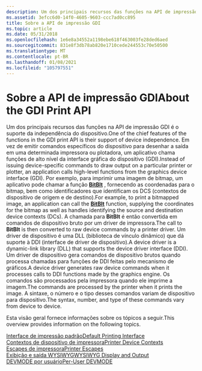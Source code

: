 ```yaml
---
description: Um dos principais recursos das funções na API de impressão GDI é o suporte da independência do dispositivo.
ms.assetid: 3efcc6d0-14f0-4605-9603-ccc7ad0cc895
title: Sobre a API de impressão GDI
ms.topic: article
ms.date: 05/31/2018
ms.openlocfilehash: 1e6e8a34552a1198ebe618f463003fe28ded6aed
ms.sourcegitcommit: 831e8f3db78ab820e1710cede244553c70e50500
ms.translationtype: MT
ms.contentlocale: pt-BR
ms.lasthandoff: 01/08/2021
ms.locfileid: "105797551"
---
```

# <a name="about-the-gdi-print-api"></a><span data-ttu-id="ae831-103">Sobre a API de impressão GDI</span><span class="sxs-lookup"><span data-stu-id="ae831-103">About the GDI Print API</span></span>

<span data-ttu-id="ae831-104">Um dos principais recursos das funções na API de impressão GDI é o suporte da independência do dispositivo.</span><span class="sxs-lookup"><span data-stu-id="ae831-104">One of the chief features of the functions in the GDI print API is their support of device independence.</span></span> <span data-ttu-id="ae831-105">Em vez de emitir comandos específicos do dispositivo para desenhar a saída em uma determinada impressora ou plotadora, um aplicativo chama funções de alto nível da interface gráfica do dispositivo (GDI).</span><span class="sxs-lookup"><span data-stu-id="ae831-105">Instead of issuing device-specific commands to draw output on a particular printer or plotter, an application calls high-level functions from the graphics device interface (GDI).</span></span> <span data-ttu-id="ae831-106">Por exemplo, para imprimir uma imagem de bitmap, um aplicativo pode chamar a função [**BitBlt**](/windows/desktop/api/wingdi/nf-wingdi-bitblt) , fornecendo as coordenadas para o bitmap, bem como identificadores que identificam os DCS (contextos de dispositivo de origem e de destino).</span><span class="sxs-lookup"><span data-stu-id="ae831-106">For example, to print a bitmapped image, an application can call the [**BitBlt**](/windows/desktop/api/wingdi/nf-wingdi-bitblt) function, supplying the coordinates for the bitmap as well as handles identifying the source and destination device contexts (DCs).</span></span> <span data-ttu-id="ae831-107">A chamada para **BitBlt** é então convertida em comandos de dispositivo bruto por um driver de impressora.</span><span class="sxs-lookup"><span data-stu-id="ae831-107">The call to **BitBlt** is then converted to raw device commands by a printer driver.</span></span> <span data-ttu-id="ae831-108">Um driver de dispositivo é uma DLL (biblioteca de vínculo dinâmico) que dá suporte à DDI (interface de driver de dispositivo).</span><span class="sxs-lookup"><span data-stu-id="ae831-108">A device driver is a dynamic-link library (DLL) that supports the device driver interface (DDI).</span></span> <span data-ttu-id="ae831-109">Um driver de dispositivo gera comandos de dispositivo brutos quando processa chamadas para funções de DDI feitas pelo mecanismo de gráficos.</span><span class="sxs-lookup"><span data-stu-id="ae831-109">A device driver generates raw device commands when it processes calls to DDI functions made by the graphics engine.</span></span> <span data-ttu-id="ae831-110">Os comandos são processados pela impressora quando ele imprime a imagem.</span><span class="sxs-lookup"><span data-stu-id="ae831-110">The commands are processed by the printer when it prints the image.</span></span> <span data-ttu-id="ae831-111">A sintaxe, o número e o tipo desses comandos variam de dispositivo para dispositivo.</span><span class="sxs-lookup"><span data-stu-id="ae831-111">The syntax, number, and type of these commands vary from device to device.</span></span>

<span data-ttu-id="ae831-112">Esta visão geral fornece informações sobre os tópicos a seguir.</span><span class="sxs-lookup"><span data-stu-id="ae831-112">This overview provides information on the following topics.</span></span>

<dl>

[<span data-ttu-id="ae831-113">Interface de impressão padrão</span><span class="sxs-lookup"><span data-stu-id="ae831-113">Default Printing Interface</span></span>](default-printing-interface.md)  
[<span data-ttu-id="ae831-114">Contextos de dispositivo de impressora</span><span class="sxs-lookup"><span data-stu-id="ae831-114">Printer Device Contexts</span></span>](printer-output.md)  
[<span data-ttu-id="ae831-115">Escapes de impressora</span><span class="sxs-lookup"><span data-stu-id="ae831-115">Printer Escapes</span></span>](printer-escapes.md)  
[<span data-ttu-id="ae831-116">Exibição e saída WYSIWYG</span><span class="sxs-lookup"><span data-stu-id="ae831-116">WYSIWYG Display and Output</span></span>](wysiwyg-display-and-output.md)  
[<span data-ttu-id="ae831-117">DEVMODE por usuário</span><span class="sxs-lookup"><span data-stu-id="ae831-117">Per-User DEVMODE</span></span>](per-user-devmode.md)  
</dl>

 

 
